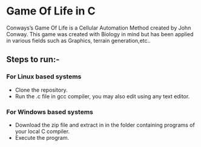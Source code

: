 # Game Of Life in C
Conways’s Game Of Life is a Cellular Automation Method created by John Conway. This game was created with Biology in mind but has been applied in various fields such as Graphics, terrain generation,etc..

## Steps to run:-
### For Linux based systems
- Clone the repository.
- Run the .c file in gcc compiler, you may also edit using any text editor.
### For Windows based systems
- Download the zip file and extract in in the folder containing programs of your local C compiler.
- Execute the program.
